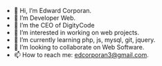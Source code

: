 - 👋 Hi, I’m Edward Corporan.
- 💼 I’m Developer Web.
- 🏣 I’m the CEO of DigityCode
- 👀 I’m interested in working on web projects.
- 🌱 I’m currently learning php, js, mysql, git, jquery.
- 💞️ I’m looking to collaborate on Web Software.
- 📫 How to reach me: edcorporan3@gmail.com.

<!---
edcorporan/edcorporan is a ✨ special ✨ repository because its `README.md` (this file) appears on your GitHub profile.
You can click the Preview link to take a look at your changes.
--->
